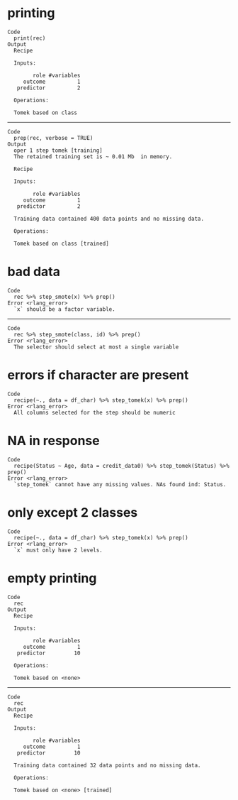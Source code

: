 # printing

    Code
      print(rec)
    Output
      Recipe
      
      Inputs:
      
            role #variables
         outcome          1
       predictor          2
      
      Operations:
      
      Tomek based on class

---

    Code
      prep(rec, verbose = TRUE)
    Output
      oper 1 step tomek [training] 
      The retained training set is ~ 0.01 Mb  in memory.
      
      Recipe
      
      Inputs:
      
            role #variables
         outcome          1
       predictor          2
      
      Training data contained 400 data points and no missing data.
      
      Operations:
      
      Tomek based on class [trained]

# bad data

    Code
      rec %>% step_smote(x) %>% prep()
    Error <rlang_error>
      `x` should be a factor variable.

---

    Code
      rec %>% step_smote(class, id) %>% prep()
    Error <rlang_error>
      The selector should select at most a single variable

# errors if character are present

    Code
      recipe(~., data = df_char) %>% step_tomek(x) %>% prep()
    Error <rlang_error>
      All columns selected for the step should be numeric

# NA in response

    Code
      recipe(Status ~ Age, data = credit_data0) %>% step_tomek(Status) %>% prep()
    Error <rlang_error>
      `step_tomek` cannot have any missing values. NAs found ind: Status.

# only except 2 classes

    Code
      recipe(~., data = df_char) %>% step_tomek(x) %>% prep()
    Error <rlang_error>
      `x` must only have 2 levels.

# empty printing

    Code
      rec
    Output
      Recipe
      
      Inputs:
      
            role #variables
         outcome          1
       predictor         10
      
      Operations:
      
      Tomek based on <none>

---

    Code
      rec
    Output
      Recipe
      
      Inputs:
      
            role #variables
         outcome          1
       predictor         10
      
      Training data contained 32 data points and no missing data.
      
      Operations:
      
      Tomek based on <none> [trained]


